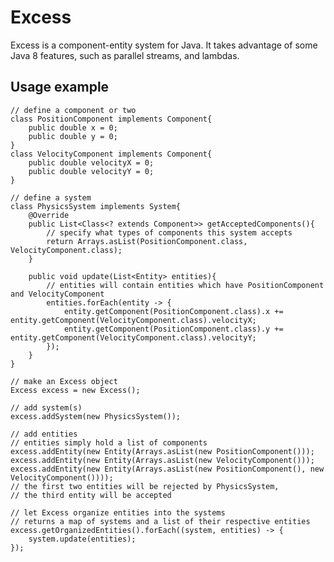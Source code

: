 # Excess

Excess is a component-entity system for Java. It takes advantage of some Java 8 features, such as parallel streams, and lambdas. 

## Usage example

    // define a component or two
    class PositionComponent implements Component{
        public double x = 0;
        public double y = 0;
    }
    class VelocityComponent implements Component{
        public double velocityX = 0;
        public double velocityY = 0;
    }

    // define a system
    class PhysicsSystem implements System{
        @Override
        public List<Class<? extends Component>> getAcceptedComponents(){
            // specify what types of components this system accepts
            return Arrays.asList(PositionComponent.class, VelocityComponent.class);
        }
        
        public void update(List<Entity> entities){
            // entities will contain entities which have PositionComponent and VelocityComponent
            entities.forEach(entity -> {
                entity.getComponent(PositionComponent.class).x += entity.getComponent(VelocityComponent.class).velocityX;
                entity.getComponent(PositionComponent.class).y += entity.getComponent(VelocityComponent.class).velocityY;
            });
        }
    }
    
    // make an Excess object
    Excess excess = new Excess();
    
    // add system(s)
    excess.addSystem(new PhysicsSystem());
    
    // add entities
    // entities simply hold a list of components
    excess.addEntity(new Entity(Arrays.asList(new PositionComponent()));
    excess.addEntity(new Entity(Arrays.asList(new VelocityComponent()));
    excess.addEntity(new Entity(Arrays.asList(new PositionComponent(), new VelocityComponent())));
    // the first two entities will be rejected by PhysicsSystem,
    // the third entity will be accepted
    
    // let Excess organize entities into the systems
    // returns a map of systems and a list of their respective entities
    excess.getOrganizedEntities().forEach((system, entities) -> {
        system.update(entities);
    });
    
    

    
    